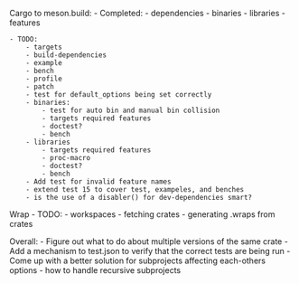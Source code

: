 Cargo to meson.build:
    - Completed:
        - dependencies
        - binaries
        - libraries
        - features

    - TODO:
        - targets
        - build-dependencies
        - example
        - bench
        - profile
        - patch
        - test for default_options being set correctly
        - binaries:
            - test for auto bin and manual bin collision
            - targets required features
            - doctest?
            - bench
        - libraries
            - targets required features
            - proc-macro
            - doctest?
            - bench
        - Add test for invalid feature names
        - extend test 15 to cover test, exampeles, and benches
        - is the use of a disabler() for dev-dependencies smart?

Wrap
    - TODO:
        - workspaces
        - fetching crates
        - generating .wraps from crates

Overall:
    - Figure out what to do about multiple versions of the same crate
    - Add a mechanism to test.json to verify that the correct tests are being run
    - Come up with a better solution for subprojects affecting each-others options
    - how to handle recursive subprojects
